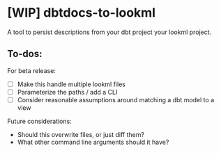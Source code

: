 # [WIP] dbtdocs-to-lookml
A tool to persist descriptions from your dbt project your lookml project.

## To-dos:
For beta release:
- [ ] Make this handle multiple lookml files
- [ ] Parameterize the paths / add a CLI
- [ ] Consider reasonable assumptions around matching a dbt model to a view

Future considerations:
- Should this overwrite files, or just diff them?
- What other command line arguments should it have?
